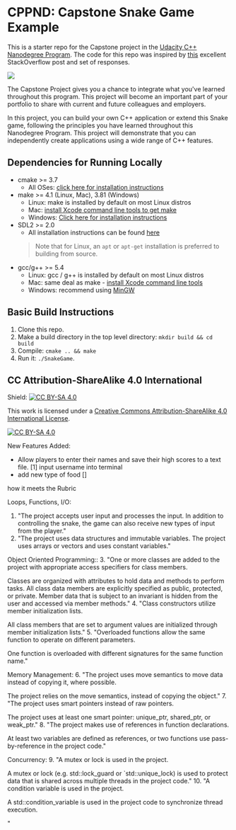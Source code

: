 # CPPND: Capstone Snake Game Example

This is a starter repo for the Capstone project in the [Udacity C++ Nanodegree Program](https://www.udacity.com/course/c-plus-plus-nanodegree--nd213). The code for this repo was inspired by [this](https://codereview.stackexchange.com/questions/212296/snake-game-in-c-with-sdl) excellent StackOverflow post and set of responses.

<img src="snake_game.gif"/>

The Capstone Project gives you a chance to integrate what you've learned throughout this program. This project will become an important part of your portfolio to share with current and future colleagues and employers.

In this project, you can build your own C++ application or extend this Snake game, following the principles you have learned throughout this Nanodegree Program. This project will demonstrate that you can independently create applications using a wide range of C++ features.

## Dependencies for Running Locally
* cmake >= 3.7
  * All OSes: [click here for installation instructions](https://cmake.org/install/)
* make >= 4.1 (Linux, Mac), 3.81 (Windows)
  * Linux: make is installed by default on most Linux distros
  * Mac: [install Xcode command line tools to get make](https://developer.apple.com/xcode/features/)
  * Windows: [Click here for installation instructions](http://gnuwin32.sourceforge.net/packages/make.htm)
* SDL2 >= 2.0
  * All installation instructions can be found [here](https://wiki.libsdl.org/Installation)
  >Note that for Linux, an `apt` or `apt-get` installation is preferred to building from source. 
* gcc/g++ >= 5.4
  * Linux: gcc / g++ is installed by default on most Linux distros
  * Mac: same deal as make - [install Xcode command line tools](https://developer.apple.com/xcode/features/)
  * Windows: recommend using [MinGW](http://www.mingw.org/)

## Basic Build Instructions

1. Clone this repo.
2. Make a build directory in the top level directory: `mkdir build && cd build`
3. Compile: `cmake .. && make`
4. Run it: `./SnakeGame`.


## CC Attribution-ShareAlike 4.0 International


Shield: [![CC BY-SA 4.0][cc-by-sa-shield]][cc-by-sa]

This work is licensed under a
[Creative Commons Attribution-ShareAlike 4.0 International License][cc-by-sa].

[![CC BY-SA 4.0][cc-by-sa-image]][cc-by-sa]

[cc-by-sa]: http://creativecommons.org/licenses/by-sa/4.0/
[cc-by-sa-image]: https://licensebuttons.net/l/by-sa/4.0/88x31.png
[cc-by-sa-shield]: https://img.shields.io/badge/License-CC%20BY--SA%204.0-lightgrey.svg

New Features Added:
- Allow players to enter their names and save their high scores to a text file. [1]
  input username into terminal 
- add new type of food []


how it meets the Rubric

Loops, Functions, I/O:
1. "The project accepts user input and processes the input.
In addition to controlling the snake, the game can also receive new types of input from the player."
2. "The project uses data structures and immutable variables.
The project uses arrays or vectors and uses constant variables."

Object Oriented Programming::
3. "One or more classes are added to the project with appropriate access specifiers for class members.

Classes are organized with attributes to hold data and methods to perform tasks.
All class data members are explicitly specified as public, protected, or private.
Member data that is subject to an invariant is hidden from the user and accessed via member methods."
4. "Class constructors utilize member initialization lists.

All class members that are set to argument values are initialized through member initialization lists."
5. "Overloaded functions allow the same function to operate on different parameters.

One function is overloaded with different signatures for the same function name."

Memory Management:
6. "The project uses move semantics to move data instead of copying it, where possible.

The project relies on the move semantics, instead of copying the object."
7. "The project uses smart pointers instead of raw pointers.

The project uses at least one smart pointer: unique_ptr, shared_ptr, or weak_ptr."
8. "The project makes use of references in function declarations.

At least two variables are defined as references, or two functions use pass-by-reference in the project code."

Concurrency:
9. "A mutex or lock is used in the project.

A mutex or lock (e.g. std::lock_guard or `std::unique_lock) is used to protect data that is shared across multiple threads in the project code."
10. "A condition variable is used in the project.

A std::condition_variable is used in the project code to synchronize thread execution.

"

